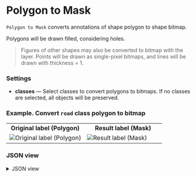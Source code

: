 # Polygon to Mask

`Polygon to Mask` converts annotations of shape polygon to shape bitmap.

Polygons will be drawn filled, considering holes.

> Figures of other shapes may also be converted to bitmap with the layer. Points will be drawn as single-pixel bitmaps, and lines will be drawn with thickness = 1.

### Settings

- **classes** — Select classes to convert polygons to bitmaps. If no classes are selected, all objects will be preserved.

### Example. Convert `road` class polygon to bitmap

</details>
<table>
<tr>
<td style="text-align:center; width:50%"><strong>Original label (Polygon)</strong></td>
<td style="text-align:center; width:50%"><strong>Result label (Mask)</strong></td>
</tr>
<tr>
<td> <img src="https://github.com/supervisely-ecosystem/ml-nodes/assets/79905215/95068603-8612-4ec7-b4ec-d4907d830ea3" alt="Original label (Polygon)"/> </td>
<td> <img src="https://github.com/supervisely-ecosystem/ml-nodes/assets/79905215/b7e0eaf0-202a-40d2-9c8d-3a8bda152265" alt="Result label (Mask)"/> </td>
</tr>
</table>

### JSON view

<details>
  <summary>JSON view</summary>
<pre>
{
  "action": "poly2bitmap",
  "src": ["$data_1"],
  "dst": "$poly2bitmap_4",
  "settings": {
    "classes_mapping": {
      "road": "road"
    }
  }
}
</pre>
</details>
